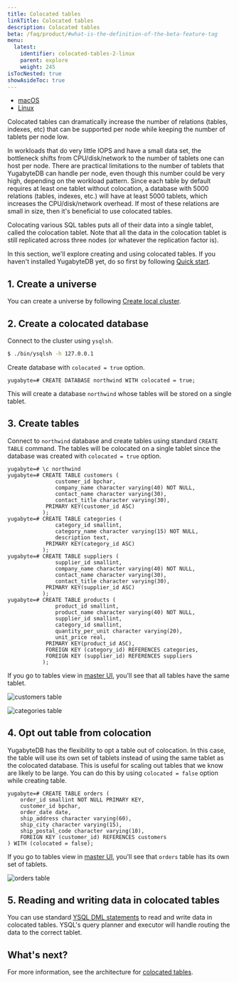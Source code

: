 ```yaml
---
title: Colocated tables
linkTitle: Colocated tables
description: Colocated tables
beta: /faq/product/#what-is-the-definition-of-the-beta-feature-tag
menu:
  latest:
    identifier: colocated-tables-2-linux
    parent: explore
    weight: 245
isTocNested: true
showAsideToc: true
---
```


<ul class="nav nav-tabs-alt nav-tabs-yb">

  <li >
    <a href="/latest/explore/colocated-tables/macos" class="nav-link">
      <i class="fab fa-apple" aria-hidden="true"></i>
      macOS
    </a>
  </li>

  <li >
    <a href="/latest/explore/colocated-tables/linux" class="nav-link active">
      <i class="fab fa-linux" aria-hidden="true"></i>
      Linux
    </a>
  </li>

</ul>

Colocated tables can dramatically increase the number of relations (tables, indexes, etc) that can be supported per node while keeping the number of tablets per node low.

In workloads that do very little IOPS and have a small data set, the bottleneck shifts from CPU/disk/network to the number of tablets one can host per node. There are practical limitations to the number of tablets that YugabyteDB can handle per node, even though this number could be very high, depending on the workload pattern. Since each table by default requires at least one tablet without colocation, a database with 5000 relations (tables, indexes, etc.) will have at least 5000 tablets, which increases the CPU/disk/network overhead. If most of these relations are small in size, then it's beneficial to use colocated tables.

Colocating various SQL tables puts all of their data into a single tablet, called the colocation tablet.
Note that all the data in the colocation tablet is still replicated across three nodes (or whatever the replication factor is).

In this section, we'll explore creating and using colocated tables. If you haven't installed YugabyteDB yet, do so first by following [Quick start](../../../quick-start/install/).

## 1. Create a universe

You can create a universe by following [Create local cluster](../../../quick-start/create-local-cluster/).

## 2. Create a colocated database

Connect to the cluster using `ysqlsh`.

```sh
$ ./bin/ysqlsh -h 127.0.0.1
```

Create database with `colocated = true` option.

```postgresql
yugabyte=# CREATE DATABASE northwind WITH colocated = true;
```

This will create a database `northwind` whose tables will be stored on a single tablet.

## 3. Create tables

Connect to `northwind` database and create tables using standard `CREATE TABLE` command.
The tables will be colocated on a single tablet since the database was created with `colocated = true` option.

```postgresql
yugabyte=# \c northwind
yugabyte=# CREATE TABLE customers (
               customer_id bpchar,
               company_name character varying(40) NOT NULL,
               contact_name character varying(30),
               contact_title character varying(30),
            PRIMARY KEY(customer_id ASC)
           );
yugabyte=# CREATE TABLE categories (
               category_id smallint,
               category_name character varying(15) NOT NULL,
               description text,
            PRIMARY KEY(category_id ASC)
           );
yugabyte=# CREATE TABLE suppliers (
               supplier_id smallint,
               company_name character varying(40) NOT NULL,
               contact_name character varying(30),
               contact_title character varying(30),
            PRIMARY KEY(supplier_id ASC)
           );
yugabyte=# CREATE TABLE products (
               product_id smallint,
               product_name character varying(40) NOT NULL,
               supplier_id smallint,
               category_id smallint,
               quantity_per_unit character varying(20),
               unit_price real,
            PRIMARY KEY(product_id ASC),
           	FOREIGN KEY (category_id) REFERENCES categories,
           	FOREIGN KEY (supplier_id) REFERENCES suppliers
           );
```

If you go to tables view in [master UI](http://localhost:7000/tables), you'll see that all tables have the same tablet.

![customers table](/images/ce/colocated-tables-customers.png)

![categories table](/images/ce/colocated-tables-categories.png)

## 4. Opt out table from colocation

YugabyteDB has the flexibility to opt a table out of colocation. In this case, the table will use its own set of tablets
instead of using the same tablet as the colocated database. This is useful for scaling out tables that we know are likely
to be large. You can do this by using `colocated = false` option while creating table.

```postgresql
yugabyte=# CREATE TABLE orders (
    order_id smallint NOT NULL PRIMARY KEY,
    customer_id bpchar,
    order_date date,
    ship_address character varying(60),
    ship_city character varying(15),
    ship_postal_code character varying(10),
    FOREIGN KEY (customer_id) REFERENCES customers
) WITH (colocated = false);
```

If you go to tables view in [master UI](http://localhost:7000/tables), you'll see that `orders` table has its own set of tablets.

![orders table](/images/ce/colocated-tables-opt-out.png)

## 5. Reading and writing data in colocated tables

You can use standard [YSQL DML statements](../../../api/ysql) to read and write data in colocated tables. YSQL's query planner and executor
will handle routing the data to the correct tablet.

## What's next?

For more information, see the architecture for [colocated tables](https://github.com/yugabyte/yugabyte-db/blob/master/architecture/design/ysql-colocated-tables.md).
